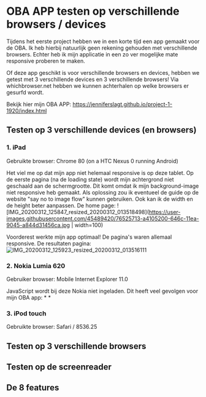 # OBA APP testen op verschillende browsers / devices
Tijdens het eerste project hebben we in een korte tijd een app gemaakt voor de OBA. Ik heb hierbij natuurlijk geen rekening gehouden met verschillende browsers. Echter heb ik mijn applicatie in een zo ver mogelijke mate responsive proberen te maken. 

Of deze app geschikt is voor verschillende browsers en devices, hebben we getest met 3 verschillende devices en 3 verschillende browsers! Via whichbrowser.net hebben we kunnen achterhalen op welke browsers er gesurfd wordt.

Bekijk hier mijn OBA APP:
https://jenniferslagt.github.io/project-1-1920/index.html


## Testen op 3 verschillende devices (en browsers)
### 1. iPad 
Gebruikte browser: Chrome 80 (on a HTC Nexus 0 running Android)
<br>

Het viel me op dat mijn app niet helemaal responsive is op deze tablet. Op de eerste pagina (na de loading state) wordt mijn achtergrond niet geschaald aan de schermgrootte. Dit komt omdat ik mijn background-image niet responsive heb gemaakt. 
Als oplossing zou ik eventueel de guide op de website "say no to image flow" kunnen gebruiken. Ook kan ik de width en de height beter aanpassen.
De home page:
![IMG_20200312_125847_resized_20200312_013518498](https://user-images.githubusercontent.com/45489420/76525713-a4105200-646c-11ea-9045-a844d31456ca.jpg | width=100)

Voorderest werkte mijn app optimaal! De pagina's waren allemaal responsive.
De resultaten pagina:
![IMG_20200312_125923_resized_20200312_013516111](https://user-images.githubusercontent.com/45489420/76525698-9d81da80-646c-11ea-8313-3211e7eb1ad8.jpg)



### 2. Nokia Lumia 620
Gebruiker browser:
Mobile Internet Explorer 11.0 
<br>

JavaScript wordt bij deze Nokia niet ingeladen. Dit heeft veel gevolgen voor mijn OBA app:
* 
* 


### 3. iPod touch
Gebruikte browser: Safari / 8536.25
<br>



## Testen op 3 verschillende browsers


## Testen op de screenreader


## De 8 features
